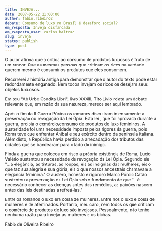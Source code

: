 ```yaml
---
title: INVEJA...
date: 2007-05-22 21:00:00
author: fabio.ribeiro2
debate: Consumo de luxo no Brasil é desaforo social?
em_resposta: Inveja disfarcada
em_resposta_user: carlos.beltrao
slug: inveja
status: publish 
type: post
---
```


O autor afirma que a crítica ao consumo de produtos luxuosos é fruto de um rancor. Que as mesmas pessoas que criticam os ricos na verdade querem mesmo é consumir os produtos que eles consomem.  

  

Recorrerei a história antiga para demonstrar que o autor do texto pode estar redondamente enganado. Nem todos invejam os ricos ou desejam seus objetos luxuosos.   

  

Em seu "Ab Urbe Condita Libri", livro XXXIII, Tito Lívio relata um debate relevante que, em razão da sua natureza, merece ser aqui lembrado.  

  

Após o fim da II Guerra Púnica os romanos discutiram intensamente a preservação ou revogação da Lei Ópia. Esta lei , que foi aprovada durante a guerra, proibia o comércio/consumo de produtos de luxo femininos. A austeridade foi uma necessidade imposta pelos rigores da guerra, pois Roma teve que enfrentar Anibal e seu exército dentro da península italiana. Além disto, a República havia perdido a arrecadação dos tributos das cidades que se bandearam para o lado do inimigo.  

  

Finda a guerra que colocou em risco a própria existência de Roma, Lucio Valério sustentou a necessidade de revogação da Lei Ópia. Segundo ele "...a elegância, as tinturas, as roupas, eis as insignias das mulheres, eis o que faz sua alegria e sua glória, eis o que nossos ancestrais chamavam a elegância feminina." O austero, honesto e rigoroso Marco Pórcio Catão sustentou a preservação da Lei Ópia sob o fundamento de que "...é necessário conhecer as doenças antes dos remédios, as paixões nascem antes das leis destinadas a refreá-las."  

  

Entre os romanos o luxo era coisa de mulheres. Entre nós o luxo é coisa de mulheres e de afeminados. Portanto, meu caro, nem todos os que criticam o comércio de produtos de luxo são invejosos. Pessoalmente, não tenho nenhuma razão para invejar as mulheres e os bichas.  

  

Fábio de Oliveira Ribeiro  

